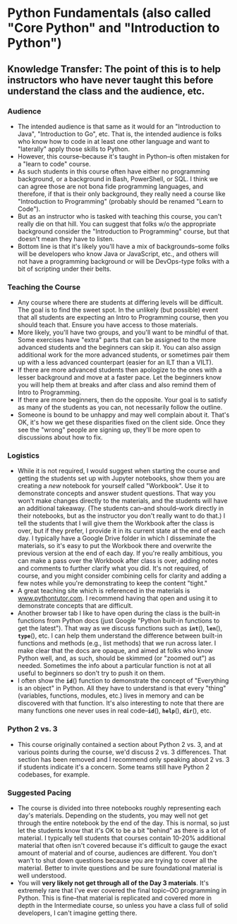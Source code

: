 # Python Fundamentals (also called "Core Python" and "Introduction to Python")

## Knowledge Transfer: The point of this is to help instructors who have never taught this before understand the class and the audience, etc.

### Audience
* The intended audience is that same as it would for an "Introduction to Java", "Introduction to Go", etc. That is, the intended audience is folks who know how to code in at least one other language and want to "laterally" apply those skills to Python.
* However, this course–because it's taught in Python–is often mistaken for a "learn to code" course.
* As such students in this course often have either no programming background, or a background in Bash, PowerShell, or SQL. I think we can agree those are not bona fide programming languages, and therefore, if that is their only background, they really need a course like "Introduction to Programming" (probably should be renamed "Learn to Code").
* But as an instructor who is tasked with teaching this course, you can't really die on that hill. You can suggest that folks w/o the appropriate background consider the "Introduction to Programming" course, but that doesn't mean they have to listen.
* Bottom line is that it's likely you'll have a mix of backgrounds–some folks will be developers who know Java or JavaScript, etc., and others will not have a programming background or will be DevOps-type folks with a bit of scripting under their belts.

### Teaching the Course
* Any course where there are students at differing levels will be difficult. The goal is to find the sweet spot. In the unlikely (but possible) event that all students are expecting an Intro to Programming course, then you should teach that. Ensure you have access to those materials.
* More likely, you'll have two groups, and you'll want to be mindful of that. Some exercises have "extra" parts that can be assigned to the more advanced students and the beginners can skip it. You can also assign additional work for the more advanced students, or sometimes pair them up with a less advanced counterpart (easier for an ILT than a VILT).
* If there are more advanced students then apologize to the ones with a lesser background and move at a faster pace. Let the beginners know you will help them at breaks and after class and also remind them of Intro to Programming.
* If there are more beginners, then do the opposite. Your goal is to satisfy as many of the students as you can, not necessarily follow the outline.
* Someone is bound to be unhappy and may well complain about it. That's OK, it's how we get these disparities fixed on the client side. Once they see the "wrong" people are signing up, they'll be more open to discussions about how to fix.

### Logistics
* While it is not required, I would suggest when starting the course and getting the students set up with Jupyter notebooks, show them you are creating a _new_ notebook for yourself called "Workbook". Use it to demonstrate concepts and answer student questions. That way you won't make changes directly to the materials, and the students will have an additional takeaway. (The students can–and should–work directly in their notebooks, but as the instructor you don't really want to do that.) I tell the students that I will give them the Workbook after the class is over, but if they prefer, I provide it in its current state at the end of each day. I typically have a Google Drive folder in which I disseminate the materials, so it's easy to put the Workbook there and overwrite the previous version at the end of each day. If you're really ambitious, you can make a pass over the Workbook after class is over, adding notes and comments to further clarify what you did. It's not required, of course, and you might consider combining cells for clarity and adding a few notes while you're demonstrating to keep the content "tight."
* A great teaching site which is referenced in the materials is www.pythontutor.com. I recommend having that open and using it to demonstrate concepts that are difficult.
* Another browser tab I like to have open during the class is the built-in functions from Python docs (just Google "Python built-in functions to get the latest"). That way as we discuss functions such as __`int`__(), __`len`__(), __`type`__(), etc. I can help them understand the difference between built-in functions and methods (e.g., list methods) that we run across later. I make clear that the docs are opaque, and aimed at folks who know Python well, and, as such, should be skimmed (or "zoomed out") as needed. Sometimes the info about a particular function is not at all useful to beginners so don't try to push it on them.
* I often show the __`id`__() function to demonstrate the concept of "Everything is an object" in Python. All they have to understand is that every "thing" (variables, functions, modules, etc.) lives in memory and can be discovered with that function. It's also interesting to note that there are many functions one never uses in real code–__`id`__(), __`help`__(), __`dir`__(), etc.
### Python 2 vs. 3
* This course originally contained a section about Python 2 vs. 3, and at various points during the course, we'd discuss 2 vs. 3 differences. That section has been removed and I recommend only speaking about 2 vs. 3 if students indicate it's a concern. Some teams still have Python 2 codebases, for example.

### Suggested Pacing
* The course is divided into three notebooks roughly representing each day's materials. Depending on the students, you may well not get through the entire notebook by the end of the day. This is normal, so just let the students know that it's OK to be a bit "behind" as there is a lot of material. I typically tell students that courses contain 10-20% additional material that often isn't covered because it's difficult to gauge the exact amount of material and of course, audiences are different. You don't wan't to shut down questions because you are trying to cover all the material. Better to invite questions and be sure foundational material is well understood. 
* You will **very likely not get through all of the Day 3 materials**. It's extremely rare that I've ever covered the final topic–OO programming in Python. This is fine–that material is replicated and covered more in depth in the Intermediate course, so unless you have a class full of solid developers, I can't imagine getting there.
